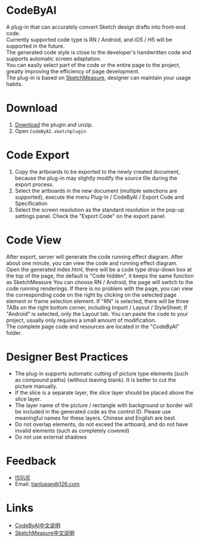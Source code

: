 # CodeByAI
A plug-in that can accurately convert Sketch design drafts into front-end code.  
Currently supported code type is RN / Android, and iOS / H5 will be supported in the future.  
The generated code style is close to the developer's handwritten code and supports automatic screen adaptation.   
You can easily select part of the code or the entire page to the project, greatly improving the efficiency of page development.  
The plug-in is based on [SketchMeasure](https://github.com/utom/sketch-measure), designer can maintain your usage habits.

# Download
1. [Download](https://github.com/laotian/CodeByAI/archive/master.zip) the plugin and unzip.
2. Open `CodeByAI.sketchplugin`

# Code Export
1. Copy the artboards to be exported to the newly created document, because the plug-in may slightly modify the source file during the export process.  
2. Select the artboards in the new document (multiple selections are supported), execute the menu Plug-in / CodeByAI / Export Code and Specification
3. Select the screen resolution as the standard resolution in the pop-up settings panel. Check the "Export Code" on the export panel.  


# Code View
After export, server will generate the code running effect diagram. After about one minute, you can view the code and running effect diagram.  
Open the generated index.html, there will be a code type drop-down box at the top of the page, the default is "Code hidden", it keeps the same function as SketchMeasure
You can choose RN / Android, the page will switch to the code running renderings. If there is no problem with the page, you can view the corresponding code on the right by clicking on the selected page element or frame selection element.
If "RN" is selected, there will be three TABs on the right bottom corner, including Import / Layout / StyleSheet; If "Android" is selected, only the Layout tab.
You can paste the code to your project, usually only requires a small amount of modification.  
The complete page code and resources are located in the "CodeByAI" folder.  


# Designer Best Practices
* The plug-in supports automatic cutting of picture type elements (such as compound paths) (without leaving blank). It is better to cut the picture manually.
* If the slice is a separate layer, the slice layer should be placed above the slice layer.
* The layer name of the picture / rectangle with background or border will be included in the generated code as the control ID. Please use meaningful names for these layers. Chinese and English are best.
* Do not overlap elements, do not exceed the artboard, and do not have invalid elements (such as completely covered)
* Do not use external shadows

# Feedback
- [ISSUE](https://github.com/laotian/CodeByAI/issues/new)
- Email: tianlupan@126.com

# Links
- [CodeByAI中文说明](https://github.com/laotian/CodeByAI/wiki/CodeByAI中文使用文档)
- [SketchMeasure中文说明](https://oursketch.com/plugin/sketch-measure)

